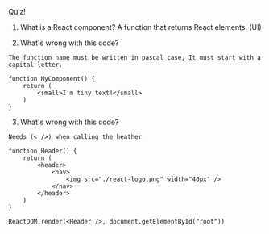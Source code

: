 Quiz!

1. What is a React component?
A function that returns React elements. (UI)

2. What's wrong with this code?
```
The function name must be written in pascal case, It must start with a capital letter.

function MyComponent() {
    return (
        <small>I'm tiny text!</small>
    )
}
```

3. What's wrong with this code?
```
Needs (< />) when calling the heather

function Header() {
    return (
        <header>
            <nav>
                <img src="./react-logo.png" width="40px" />
            </nav>
        </header>
    )
}

ReactDOM.render(<Header />, document.getElementById("root"))
```
